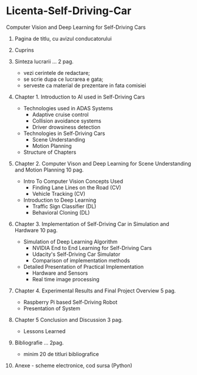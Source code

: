 # Licenta-Self-Driving-Car
Computer Vision and Deep Learning for Self-Driving Cars

1.	Pagina de titlu, cu avizul conducatorului

2.	Cuprins

3.	Sinteza lucrarii ... 2 pag.
    -	vezi cerintele de redactare;
    -	se scrie dupa ce lucrarea e gata;
    -	serveste ca material de prezentare in fata comisiei
    
4.	Chapter 1. Introduction to AI used in Self-Driving Cars 
    -   Technologies used in ADAS Systems
        -   Adaptive cruise control
        -   Collision avoidance systems
        -   Driver drowsiness detection
    -	Technologies in Self-Driving Cars
        -   Scene Understanding
        -   Motion Planning
    -	Structure of Chapters
    
5.	Chapter 2. Computer Vison and Deep Learning for Scene Understanding and Motion Planning 10 pag.
    -	Intro To Computer Vision Concepts Used
        -	Finding Lane Lines on the Road (CV)
        -	Vehicle Tracking (CV)
    -	Introduction to Deep Learning 
        -	Traffic Sign Classifier (DL)
        -   Behavioral Cloning (DL)
    
6.	Chapter 3. Implementation of Self-Driving Car in Simulation and Hardware 10 pag. 
    -	Simulation of Deep Learning Algorithm
        -   NVIDIA End to End Learning for Self-Driving Cars
        -   Udacity's Self-Driving Car Simulator
        -	Comparison of implementation methods
    -	Detailed Presentation of Practical Implementation 
        -   Hardware and Sensors
        -   Real time image processing 
    
7.	Chapter 4. Experimental Results and Final Project Overview 5 pag.
    -	Raspberry Pi based Self-Driving Robot
    -   Presentation of System
    
8.	Chapter 5 Conclusion and Discussion 3 pag.
    -	Lessons Learned
    
9.	Bibliografie ... 2pag.
    -	minim 20 de titluri bibliografice

10.	Anexe - scheme electronice, cod sursa (Python) 
